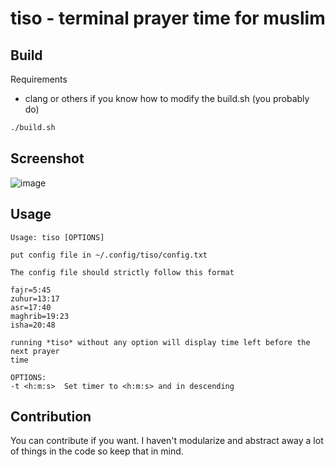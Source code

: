 # tiso - terminal prayer time for muslim

## Build

Requirements
- clang or others if you know how to modify the build.sh (you probably do)

```bash
./build.sh
```

## Screenshot

![image](https://github.com/user-attachments/assets/8b4c4b0e-4693-4f3d-bb2e-b452161f6f06)


## Usage

```
Usage: tiso [OPTIONS]

put config file in ~/.config/tiso/config.txt

The config file should strictly follow this format

fajr=5:45
zuhur=13:17
asr=17:40
maghrib=19:23
isha=20:48

running *tiso* without any option will display time left before the next prayer
time 

OPTIONS:
-t <h:m:s>  Set timer to <h:m:s> and in descending
```

## Contribution

You can contribute if you want. I haven't modularize and abstract away a lot of things in the code so keep that in mind.
